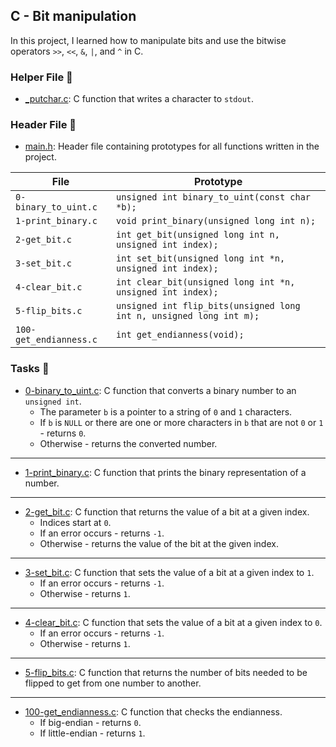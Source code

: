 ## C - Bit manipulation

In this project, I learned how to manipulate bits and use the bitwise operators `>>`, `<<`, `&`, `|`, and `^` in C.

### Helper File 🙌

* [_putchar.c](https://github.com/KimberlyPeters/alx-low_level_programming/blob/master/0x14-bit_manipulation/_putchar.c): C function that writes a character to ```stdout```.

### Header File :file_folder:

* [main.h](https://github.com/KimberlyPeters/alx-low_level_programming/blob/master/0x14-bit_manipulation/main.h): Header file containing prototypes for all functions written in the project.

| File                   | Prototype                                                           |
| ---------------------- | ------------------------------------------------------------------- |
| `0-binary_to_uint.c`   | `unsigned int binary_to_uint(const char *b);`                       |
| `1-print_binary.c`     | `void print_binary(unsigned long int n);`                           |
| `2-get_bit.c`          | `int get_bit(unsigned long int n, unsigned int index);`             |
| `3-set_bit.c`          | `int set_bit(unsigned long int *n, unsigned int index);`            |
| `4-clear_bit.c`        | `int clear_bit(unsigned long int *n, unsigned int index);`          |
| `5-flip_bits.c`        | `unsigned int flip_bits(unsigned long int n, unsigned long int m);` |
| `100-get_endianness.c` | `int get_endianness(void);`                                         |

### Tasks :page_with_curl:
 
* [0-binary_to_uint.c](https://github.com/KimberlyPeters/alx-low_level_programming/blob/master/0x14-bit_manipulation/0-binary_to_uint.c): C function that converts a binary number
  to an `unsigned int`.
  * The parameter `b` is a pointer to a string of `0` and `1` characters.
  * If `b` is `NULL` or there are one or more characters in `b` that are
  not `0` or `1` - returns `0`.
  * Otherwise - returns the converted number.
----------------------------------------------
* [1-print_binary.c](https://github.com/KimberlyPeters/alx-low_level_programming/blob/master/0x14-bit_manipulation/1-print_binary.c): C function that prints the binary representation
  of a number.
--------------------------------------------------
* [2-get_bit.c](https://github.com/KimberlyPeters/alx-low_level_programming/blob/master/0x14-bit_manipulation/2-get_bit.c): C function that returns the value of a bit at a
  given index.
  * Indices start at `0`.
  * If an error occurs - returns `-1`.
  * Otherwise - returns the value of the bit at the given index.
------------------------------------------------
* [3-set_bit.c](https://github.com/KimberlyPeters/alx-low_level_programming/blob/master/0x14-bit_manipulation/3-set_bit.c): C function that sets the value of a bit at a given index
  to `1`.
  * If an error occurs - returns `-1`.
  * Otherwise - returns `1`.
---------------------------------------------------
* [4-clear_bit.c](https://github.com/KimberlyPeters/alx-low_level_programming/blob/master/0x14-bit_manipulation/4-clear_bit.c): C function that sets the value of a bit at
  a given index to `0`.
  * If an error occurs - returns `-1`.
  * Otherwise - returns `1`.
-------------------------------------------------------------
* [5-flip_bits.c](https://github.com/KimberlyPeters/alx-low_level_programming/blob/master/0x14-bit_manipulation/5-flip_bits.c): C function that returns the number of bits needed
  to be flipped to get from one number to another.
-------------------------------------------------------------------
* [100-get_endianness.c](https://github.com/KimberlyPeters/alx-low_level_programming/blob/master/0x14-bit_manipulation/100-get_endianness.c): C function that checks the endianness.
  * If big-endian - returns `0`.
  * If little-endian - returns `1`.
